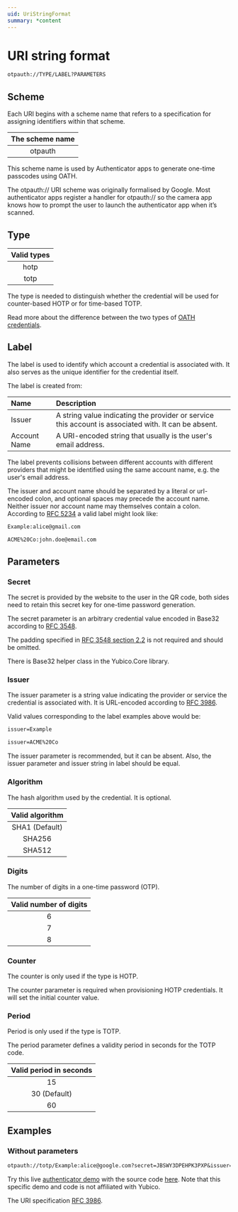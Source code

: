 ```yaml
---
uid: UriStringFormat
summary: *content
---
```


<!-- Copyright 2021 Yubico AB

Licensed under the Apache License, Version 2.0 (the "License");
you may not use this file except in compliance with the License.
You may obtain a copy of the License at

    http://www.apache.org/licenses/LICENSE-2.0

Unless required by applicable law or agreed to in writing, software
distributed under the License is distributed on an "AS IS" BASIS,
WITHOUT WARRANTIES OR CONDITIONS OF ANY KIND, either express or implied.
See the License for the specific language governing permissions and
limitations under the License. -->

# URI string format

```txt
otpauth://TYPE/LABEL?PARAMETERS
```

## Scheme

Each URI begins with a scheme name that refers to a specification for assigning identifiers within that scheme.

|The scheme name |
| :---: |
| otpauth |

This scheme name is used by Authenticator apps to
generate one-time passcodes using OATH.

The otpauth:// URI scheme was originally formalised by Google. Most authenticator apps register a handler for otpauth:// so the camera app knows how to prompt the user to launch the authenticator app when it’s scanned. 

## Type

| Valid types |
| :---: |
| hotp | 
| totp | 

The type is needed to distinguish whether the credential will be used for counter-based HOTP or for time-based TOTP.

Read more about the difference between the two types of [OATH credentials](./oath-credentials.md).

## Label

The label is used to identify which account a credential is associated with. It also serves as the unique identifier for the credential itself.

The label is created from:

| Name | Description |
| :--- | :--- |
| Issuer | A string value indicating the provider or service this account is associated with. It can be absent. |
| Account Name | A URI-encoded string that usually is the user's email address. |

The label prevents collisions between different accounts with different providers that might be identified using the same account name, e.g. the user's email address.

The issuer and account name should be separated by a literal or url-encoded colon, and optional spaces may precede the account name. Neither issuer nor account name may themselves contain a colon. According to [RFC 5234](https://www.rfc-editor.org/rfc/rfc5234.txt) a valid label might look like:

```txt
Example:alice@gmail.com

ACME%20Co:john.doe@email.com
```
## Parameters

### Secret

The secret is provided by the website to the user in the QR code, both sides need to retain this secret key for one-time password generation.

The secret parameter is an arbitrary credential value encoded in Base32 according to [RFC 3548](https://datatracker.ietf.org/doc/html/rfc3548). 

The padding specified in [RFC 3548 section 2.2](https://datatracker.ietf.org/doc/html/rfc3548#section-2.2) is not required and should be omitted.

There is Base32 helper class in the Yubico.Core library.

### Issuer

The issuer parameter is a string value indicating the provider or service the credential is associated with. It is URL-encoded according to [RFC 3986](https://datatracker.ietf.org/doc/html/rfc3986). 

Valid values corresponding to the label examples above would be: 

```txt
issuer=Example

issuer=ACME%20Co
```

The issuer parameter is recommended, but it can be absent. Also, the issuer parameter and issuer string in label should be equal.

### Algorithm

The hash algorithm used by the credential. It is optional. 

| Valid algorithm |
| :---: |
| SHA1 (Default) | 
| SHA256 | 
| SHA512 |

### Digits

The number of digits in a one-time password (OTP).

| Valid number of digits |
| :---: |
| 6 | 
| 7 | 
| 8 |

### Counter

The counter is only used if the type is HOTP.

The counter parameter is required when provisioning HOTP credentials. It will set the initial counter value.

### Period

Period is only used if the type is TOTP.

The period parameter defines a validity period in seconds for the TOTP code.

| Valid period in seconds |
| :---: |
| 15 | 
| 30 (Default) | 
| 60 |

## Examples

### Without parameters

```txt
otpauth://totp/Example:alice@google.com?secret=JBSWY3DPEHPK3PXP&issuer=Example
```

Try this live [authenticator demo](https://rootprojects.org/authenticator/) with the source code [here](https://git.coolaj86.com/coolaj86/browser-authenticator.js). Note that this specific demo and code is not affiliated with Yubico.

The URI specification [RFC 3986](https://datatracker.ietf.org/doc/html/rfc3986).
